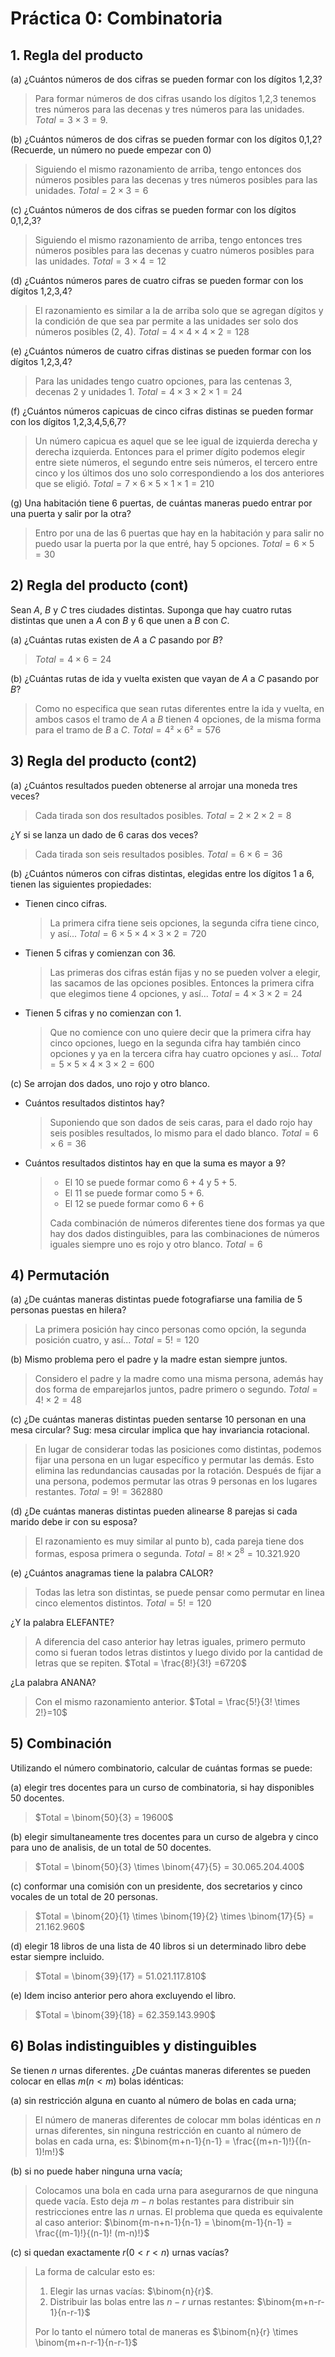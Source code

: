 # Práctica 0: Combinatoria

## 1. Regla del producto

(a) ¿Cuántos números de dos cifras se pueden formar con los dı́gitos 1,2,3?

> Para formar números de dos cifras usando los dígitos 1,2,3 tenemos tres números para las decenas y tres números para las unidades. $Total= 3 \times 3 = 9$.

(b) ¿Cuántos números de dos cifras se pueden formar con los dı́gitos 0,1,2? (Recuerde, un número no puede empezar con 0)

> Siguiendo el mismo razonamiento de arriba, tengo entonces dos números posibles para las decenas y tres números posibles para las unidades. $Total = 2 \times 3 = 6$

(c) ¿Cuántos números de dos cifras se pueden formar con los dı́gitos 0,1,2,3?

> Siguiendo el mismo razonamiento de arriba, tengo entonces tres números posibles para las decenas y cuatro números posibles para las unidades. $Total = 3 \times 4 = 12$

(d) ¿Cuántos números pares de cuatro cifras se pueden formar con los dı́gitos 1,2,3,4?

> El razonamiento es similar a la de arriba solo que se agregan dígitos y la condición de que sea par permite a las unidades ser solo dos números posibles (2, 4). $Total = 4 \times 4 \times 4 \times 2 = 128$ 

(e) ¿Cuántos números de cuatro cifras distinas se pueden formar con los dı́gitos 1,2,3,4?

> Para las unidades tengo cuatro opciones, para las centenas 3, decenas 2 y unidades 1. $Total = 4 \times 3 \times 2 \times 1 = 24$

(f) ¿Cuántos números capicuas de cinco cifras distinas se pueden formar con los dı́gitos 1,2,3,4,5,6,7?

> Un número capicua es aquel que se lee igual de izquierda derecha y derecha izquierda. Entonces para el primer dígito podemos elegir entre siete números, el segundo entre seis números, el tercero entre cinco y los últimos dos uno solo correspondiendo a los dos anteriores que se eligió. $Total = 7 \times 6 \times 5 \times 1 \times 1 = 210$

(g) Una habitación tiene 6 puertas, de cuántas maneras puedo entrar por una puerta y salir por la otra?

> Entro por una de las 6 puertas que hay en la habitación y para salir no puedo usar la puerta por la que entré, hay 5 opciones. $Total = 6 \times 5 = 30$

## 2) Regla del producto (cont)

Sean $A$, $B$ y $C$ tres ciudades distintas. Suponga que hay cuatro rutas distintas que unen a $A$ con $B$ y $6$ que unen a $B$ con $C$.

(a) ¿Cuántas rutas existen de $A$ a $C$ pasando por $B$?

> $Total = 4 \times 6 = 24$

(b) ¿Cuántas rutas de ida y vuelta existen que vayan de $A$ a $C$ pasando por $B$?

> Como no especifica que sean rutas diferentes entre la ida y vuelta, en ambos casos el tramo de $A$ a $B$ tienen 4 opciones, de la misma forma para el tramo de $B$ a $C$. $Total = 4² \times 6² = 576$

## 3) Regla del producto (cont2)

(a) ¿Cuántos resultados pueden obtenerse al arrojar una moneda tres veces? 

> Cada tirada son dos resultados posibles. $Total = 2 \times 2 \times 2 = 8$

¿Y si se lanza un dado de 6 caras dos veces?

> Cada tirada son seis resultados posibles. $Total = 6 \times 6 = 36$

(b) ¿Cuántos números con cifras distintas, elegidas entre los dı́gitos 1 a 6, tienen las
siguientes propiedades:

- Tienen cinco cifras.

    > La primera cifra tiene seis opciones, la segunda cifra tiene cinco, y así... $Total = 6 \times 5 \times 4 \times 3 \times 2 = 720$ 

- Tienen 5 cifras y comienzan con 36.

    > Las primeras dos cifras están fijas y no se pueden volver a elegir, las sacamos de las opciones posibles. Entonces la primera cifra que elegimos tiene 4 opciones, y así... $Total = 4 \times 3 \times 2 = 24$

- Tienen 5 cifras y no comienzan con 1.

    > Que no comience con uno quiere decir que la primera cifra hay cinco opciones, luego en la segunda cifra hay también cinco opciones y ya en la tercera cifra hay cuatro opciones y así... $Total = 5 \times 5 \times 4 \times 3 \times 2 = 600$

(c) Se arrojan dos dados, uno rojo y otro blanco.

- Cuántos resultados distintos hay?

    > Suponiendo que son dados de seis caras, para el dado rojo hay seis posibles resultados, lo mismo para el dado blanco. $Total = 6 \times 6 = 36$

- Cuántos resultados distintos hay en que la suma es mayor a 9?

    >- El $10$ se puede formar como $6+4$ y $5+5$.
    >- El $11$ se puede formar como $5+6$.
    >- El $12$ se puede formar como $6+6$
    >
    > Cada combinación de números diferentes tiene dos formas ya que hay dos dados distinguibles, para las combinaciones de números iguales siempre uno es rojo y otro blanco. $Total = 6$

## 4) Permutación

(a) ¿De cuántas maneras distintas puede fotografiarse una familia de 5 personas puestas en hilera?

> La primera posición hay cinco personas como opción, la segunda posición cuatro, y así... $Total = 5! = 120$

(b) Mismo problema pero el padre y la madre estan siempre juntos.

> Considero el padre y la madre como una misma persona, además hay dos forma de emparejarlos juntos, padre primero o segundo. $Total = 4! \times 2 = 48$

(c) ¿De cuántas maneras distintas pueden sentarse 10 personan en una mesa circular? Sug: mesa circular implica que hay invariancia rotacional.

> En lugar de considerar todas las posiciones como distintas, podemos fijar una persona en un lugar específico y permutar las demás. Esto elimina las redundancias causadas por la rotación. Después de fijar a una persona, podemos permutar las otras 9 personas en los lugares restantes. $Total = 9! = 362880$

(d) ¿De cuántas maneras distintas pueden alinearse 8 parejas si cada marido debe ir con su esposa?

> El razonamiento es muy similar al punto b), cada pareja tiene dos formas, esposa primera o segunda. $Total = 8! \times 2^8 = 10.321.920$

(e) ¿Cuántos anagramas tiene la palabra CALOR? 

> Todas las letra son distintas, se puede pensar como permutar en linea cinco elementos distintos. $Total = 5! = 120$ 

¿Y la palabra ELEFANTE?

> A diferencia del caso anterior hay letras iguales, primero permuto como si fueran todos letras distintos y luego divido por la cantidad de letras que se repiten. $Total = \frac{8!}{3!} =6720$

¿La palabra ANANA?

> Con el mismo razonamiento anterior. $Total = \frac{5!}{3! \times 2!}=10$ 

## 5) Combinación
Utilizando el número combinatorio, calcular de cuántas formas se puede:

(a) elegir tres docentes para un curso de combinatoria, si hay disponibles 50 docentes.

> $Total = \binom{50}{3} = 19600$ 

(b) elegir simultaneamente tres docentes para un curso de algebra y cinco para uno de analisis, de un total de 50 docentes.

> $Total = \binom{50}{3} \times \binom{47}{5} = 30.065.204.400$

(c) conformar una comisión con un presidente, dos secretarios y cinco vocales de un total de 20 personas.

> $Total = \binom{20}{1} \times \binom{19}{2} \times \binom{17}{5} = 21.162.960$

(d) elegir 18 libros de una lista de 40 libros si un determinado libro debe estar siempre incluido.

> $Total = \binom{39}{17} = 51.021.117.810$

(e) Idem inciso anterior pero ahora excluyendo el libro.

> $Total = \binom{39}{18} = 62.359.143.990$

## 6) Bolas indistinguibles y distinguibles
Se tienen $n$ urnas diferentes. ¿De cuántas maneras diferentes se pueden colocar en ellas $m (n < m)$ bolas idénticas:

(a) sin restricción alguna en cuanto al número de bolas en cada urna;

> El número de maneras diferentes de colocar mm bolas idénticas en $n$ urnas diferentes, sin ninguna restricción en cuanto al número de bolas en cada urna, es: $\binom{m+n-1}{n-1} = \frac{(m+n-1)!}{(n-1)!m!}$

(b) si no puede haber ninguna urna vacı́a;

> Colocamos una bola en cada urna para asegurarnos de que ninguna quede vacía. Esto deja $m−n$ bolas restantes para distribuir sin restricciones entre las $n$ urnas. El problema que queda es equivalente al caso anterior: $\binom{m-n+n-1}{n-1} = \binom{m-1}{n-1} = \frac{(m-1)!}{(n-1)! (m-n)!}$

(c) si quedan exactamente $r (0 < r < n)$ urnas vacı́as?

> La forma de calcular esto es:
> 1. Elegir las urnas vacías: $\binom{n}{r}$.
> 2. Distribuir las bolas entre las $n−r$ urnas restantes: $\binom{m+n-r-1}{n-r-1}$
>
>Por lo tanto el número total de maneras es $\binom{n}{r} \times \binom{m+n-r-1}{n-r-1}$

